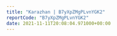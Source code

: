 ```yaml
---
title: "Karazhan | B7yXpZMgPLvnYGK2"
reportCode: "B7yXpZMgPLvnYGK2"
date: 2021-11-11T20:08:04.971000+00:00
---
```

